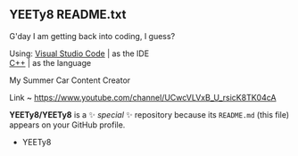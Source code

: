 ## YEETy8 README.txt

G'day I am getting back into coding, I guess?

Using:
[Visual Studio Code](https://img.shields.io/badge/Visual%20Studio%20Code-0078d7.svg?style=for-the-badge&logo=visual-studio-code&logoColor=white) | as the IDE  
[C++](https://img.shields.io/badge/c++-%2300599C.svg?style=for-the-badge&logo=c%2B%2B&logoColor=white) | as the language


My Summer Car Content Creator

Link ~ https://www.youtube.com/channel/UCwcVLVxB_U_rsicK8TK04cA

**YEETy8/YEETy8** is a ✨ _special_ ✨ repository because its `README.md` (this file) appears on your GitHub profile.


- YEETy8
